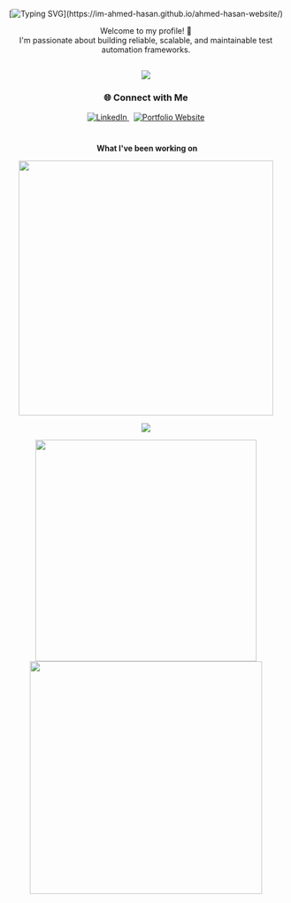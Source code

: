 <!-- My Profile README -->
<div align="center">
 
[![Typing SVG](https://readme-typing-svg.herokuapp.com?size=32&duration=4000&color=34385e&center=true&width=1000&lines=Hi+there,+I'm+Ahmed+Hasan...;I'm+an+SDET+at+Kroger...;Thank+you+so+much+for+visiting+My+Profile...)](https://im-ahmed-hasan.github.io/ahmed-hasan-website/)
<p align="center">
  Welcome to my profile! 🚀<br>
  I'm passionate about building reliable, scalable, and maintainable test automation frameworks.
</p>

<h2 align="center">
  <a href="https://im-ahmed-hasan.github.io/ahmed-hasan-website/"><img src="https://readme-typing-svg.herokuapp.com?lines=SDET%20(SOFTWARE%20DEVELOPMENT%20ENGINEER%20IN%20TEST);QA%20Automation%20Engineer;Test%20Automation%20Expert;&center=true&color=98acf2&width=600&height=50"></a>
</h2>
</div>

<h3 align="center">🌐 Connect with Me</h3> <p align="center"> <a href="https://www.linkedin.com/in/-ahmed-hasan" target="_blank" title="LinkedIn"> <img src="https://img.shields.io/badge/LinkedIn-blue?style=for-the-badge&logo=linkedin" alt="LinkedIn"> </a> &nbsp; <a href="https://im-ahmed-hasan.github.io/ahmed-hasan-website/" target="_blank" title="Portfolio Website"> <img src="https://img.shields.io/badge/Portfolio-Website-informational?style=for-the-badge&logo=google-chrome" alt="Portfolio Website"> </a> </p>

<div align="center">
 <h1 align="center"></h1>  

 &nbsp;**What I've been working on**

</p>
 <p align="center">
  <img width="460px" src="https://github-readme-stats.vercel.app/api/top-langs/?username=naveenanimation20&hide=TeX&layout=compact&theme=radical&hide_border=true&bg_color=1F222E" />
<p align="center">

 <p align="center">
  <img src="https://img.shields.io/badge/My%20GitHub%20Stats-1F222E?style=for-the-badge&logo=github&logoColor=white&labelColor=1F222E&color=1F222E" />
</p>

<p align="center">
  <img width="400px" src="https://github-readme-stats.vercel.app/api?username=naveenanimation20&count_private=true&show_icons=true&&custom_title=Ahmed%20Foysol%20Hasan's%20GitHub%20Stats&theme=material-palenight&hide_border=true&bg_color=1F222E" />
  <img width="420px" src="https://github-readme-streak-stats.herokuapp.com?user=ahmed-hasan-kr&theme=material-palenight&hide_border=true&fire=C77800&ring=7C2AE8&background=1F222E" />
</p>
